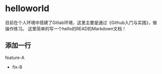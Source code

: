 # helloworld



目前在个人环境中搭建了Gitlab环境，这里主要是通过《Github入门与实践》，做操作练习。
这里简单的写一个hello的READ的Markdown文档！

## 添加一行
feature-A
  - fix-B
